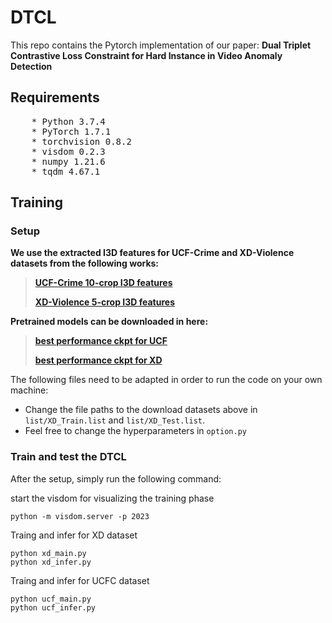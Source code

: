 # DTCL
This repo contains the Pytorch implementation of our paper:
**Dual Triplet Contrastive Loss Constraint for Hard Instance in Video Anomaly Detection**


## Requirements
<pre>
    * Python 3.7.4
    * PyTorch 1.7.1
    * torchvision 0.8.2
    * visdom 0.2.3
    * numpy 1.21.6
    * tqdm 4.67.1
</pre>


## Training

### Setup
**We use the extracted I3D features for UCF-Crime and XD-Violence datasets from the following works:**
> [**UCF-Crime 10-crop I3D features**](https://github.com/Roc-Ng/DeepMIL)
> 
> [**XD-Violence 5-crop I3D features**](https://roc-ng.github.io/XD-Violence/)


**Pretrained models can be downloaded in here:**
> [**best performance ckpt for UCF**](weight_model/ucf_best.pkl)
>
> [**best performance ckpt for XD**](weight_model/xd_best.pkl)



The following files need to be adapted in order to run the code on your own machine:
- Change the file paths to the download datasets above in `list/XD_Train.list` and `list/XD_Test.list`. 
- Feel free to change the hyperparameters in `option.py`


### Train and test the DTCL
After the setup, simply run the following command: 

start the visdom for visualizing the training phase

```
python -m visdom.server -p 2023
```
Traing and infer for XD dataset
```
python xd_main.py
python xd_infer.py
```
Traing and infer for UCFC dataset
```
python ucf_main.py
python ucf_infer.py
```